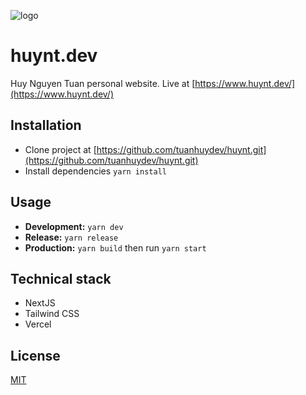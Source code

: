 ![logo](https://user-images.githubusercontent.com/68178042/166408754-4cc4dd13-5c31-4cbb-abdc-48921f1cebde.svg)
# huynt.dev
Huy Nguyen Tuan personal website. Live at [https://www.huynt.dev/](https://www.huynt.dev/)
## Installation
- Clone project at [https://github.com/tuanhuydev/huynt.git](https://github.com/tuanhuydev/huynt.git)
- Install dependencies ```yarn install ```
## Usage
- **Development:** ```yarn dev```
- **Release:** ```yarn release```
- **Production:** ```yarn build``` then run ```yarn start```
## Technical stack
- NextJS
- Tailwind CSS
- Vercel
## License
[MIT](https://choosealicense.com/licenses/mit/)
